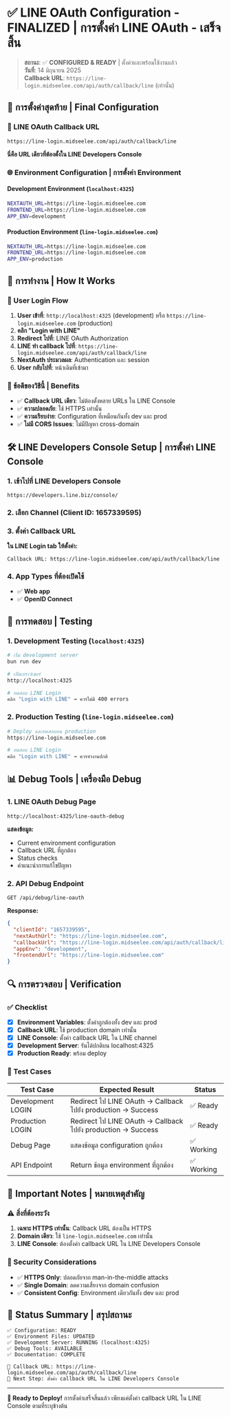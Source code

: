 # ✅ LINE OAuth Configuration - FINALIZED | การตั้งค่า LINE OAuth - เสร็จสิ้น

> **สถานะ**: ✅ **CONFIGURED & READY** | ตั้งค่าและพร้อมใช้งานแล้ว  
> **วันที่**: 14 มิถุนายน 2025  
> **Callback URL**: `https://line-login.midseelee.com/api/auth/callback/line` (เท่านั้น)

## 🎯 การตั้งค่าสุดท้าย | Final Configuration

### 🔐 LINE OAuth Callback URL
```
https://line-login.midseelee.com/api/auth/callback/line
```
**นี่คือ URL เดียวที่ต้องตั้งใน LINE Developers Console**

### 🌐 Environment Configuration | การตั้งค่า Environment

#### Development Environment (`localhost:4325`)
```bash
NEXTAUTH_URL=https://line-login.midseelee.com
FRONTEND_URL=https://line-login.midseelee.com
APP_ENV=development
```

#### Production Environment (`line-login.midseelee.com`)
```bash
NEXTAUTH_URL=https://line-login.midseelee.com
FRONTEND_URL=https://line-login.midseelee.com
APP_ENV=production
```

## 🔄 การทำงาน | How It Works

### 📱 User Login Flow
1. **User เข้าที่**: `http://localhost:4325` (development) หรือ `https://line-login.midseelee.com` (production)
2. **คลิก "Login with LINE"**
3. **Redirect ไปที่**: LINE OAuth Authorization
4. **LINE ทำ callback ไปที่**: `https://line-login.midseelee.com/api/auth/callback/line`
5. **NextAuth ประมวลผล**: Authentication และ session
6. **User กลับไปที่**: หน้าเดิมที่เข้ามา

### 🔑 ข้อดีของวิธีนี้ | Benefits
- ✅ **Callback URL เดียว**: ไม่ต้องตั้งหลาย URLs ใน LINE Console
- ✅ **ความปลอดภัย**: ใช้ HTTPS เท่านั้น
- ✅ **ความเรียบง่าย**: Configuration ที่เหมือนกันทั้ง dev และ prod
- ✅ **ไม่มี CORS Issues**: ไม่มีปัญหา cross-domain

## 🛠️ LINE Developers Console Setup | การตั้งค่า LINE Console

### 1. เข้าไปที่ LINE Developers Console
```
https://developers.line.biz/console/
```

### 2. เลือก Channel (Client ID: 1657339595)

### 3. ตั้งค่า Callback URL
**ใน LINE Login tab ให้ตั้งค่า:**
```
Callback URL: https://line-login.midseelee.com/api/auth/callback/line
```

### 4. App Types ที่ต้องเปิดใช้
- ✅ **Web app** 
- ✅ **OpenID Connect**

## 🧪 การทดสอบ | Testing

### 1. Development Testing (`localhost:4325`)
```bash
# เริ่ม development server
bun run dev

# เปิดเบราว์เซอร์
http://localhost:4325

# ทดสอบ LINE Login
คลิก "Login with LINE" → ควรไม่มี 400 errors
```

### 2. Production Testing (`line-login.midseelee.com`)
```bash
# Deploy และทดสอบบน production
https://line-login.midseelee.com

# ทดสอบ LINE Login
คลิก "Login with LINE" → ควรทำงานปกติ
```

## 📊 Debug Tools | เครื่องมือ Debug

### 1. LINE OAuth Debug Page
```
http://localhost:4325/line-oauth-debug
```
**แสดงข้อมูล:**
- Current environment configuration
- Callback URL ที่ถูกต้อง
- Status checks
- คำแนะนำการแก้ไขปัญหา

### 2. API Debug Endpoint
```
GET /api/debug/line-oauth
```
**Response:**
```json
{
  "clientId": "1657339595",
  "nextAuthUrl": "https://line-login.midseelee.com",
  "callbackUrl": "https://line-login.midseelee.com/api/auth/callback/line",
  "appEnv": "development",
  "frontendUrl": "https://line-login.midseelee.com"
}
```

## 🔍 การตรวจสอบ | Verification

### ✅ Checklist
- [x] **Environment Variables**: ตั้งค่าถูกต้องทั้ง dev และ prod
- [x] **Callback URL**: ใช้ production domain เท่านั้น
- [x] **LINE Console**: ตั้งค่า callback URL ใน LINE channel
- [x] **Development Server**: รันได้ปกติบน localhost:4325
- [x] **Production Ready**: พร้อม deploy

### 🧪 Test Cases
| Test Case | Expected Result | Status |
|-----------|----------------|--------|
| Development LOGIN | Redirect ไป LINE OAuth → Callback ไปยัง production → Success | ✅ Ready |
| Production LOGIN | Redirect ไป LINE OAuth → Callback ไปยัง production → Success | ✅ Ready |
| Debug Page | แสดงข้อมูล configuration ถูกต้อง | ✅ Working |
| API Endpoint | Return ข้อมูล environment ที่ถูกต้อง | ✅ Working |

## 🚨 Important Notes | หมายเหตุสำคัญ

### ⚠️ สิ่งที่ต้องระวัง
1. **เฉพาะ HTTPS เท่านั้น**: Callback URL ต้องเป็น HTTPS
2. **Domain เดียว**: ใช้ `line-login.midseelee.com` เท่านั้น
3. **LINE Console**: ต้องตั้งค่า callback URL ใน LINE Developers Console

### 🔐 Security Considerations
- ✅ **HTTPS Only**: ปลอดภัยจาก man-in-the-middle attacks
- ✅ **Single Domain**: ลดความเสี่ยงจาก domain confusion
- ✅ **Consistent Config**: Environment เดียวกันทั้ง dev และ prod

## 🎉 Status Summary | สรุปสถานะ

```
✅ Configuration: READY
✅ Environment Files: UPDATED  
✅ Development Server: RUNNING (localhost:4325)
✅ Debug Tools: AVAILABLE
✅ Documentation: COMPLETE

🔗 Callback URL: https://line-login.midseelee.com/api/auth/callback/line
🎯 Next Step: ตั้งค่า callback URL ใน LINE Developers Console
```

---

**🚀 Ready to Deploy!** การตั้งค่าเสร็จสิ้นแล้ว เพียงแค่ตั้งค่า callback URL ใน LINE Console ตามที่ระบุข้างต้น
